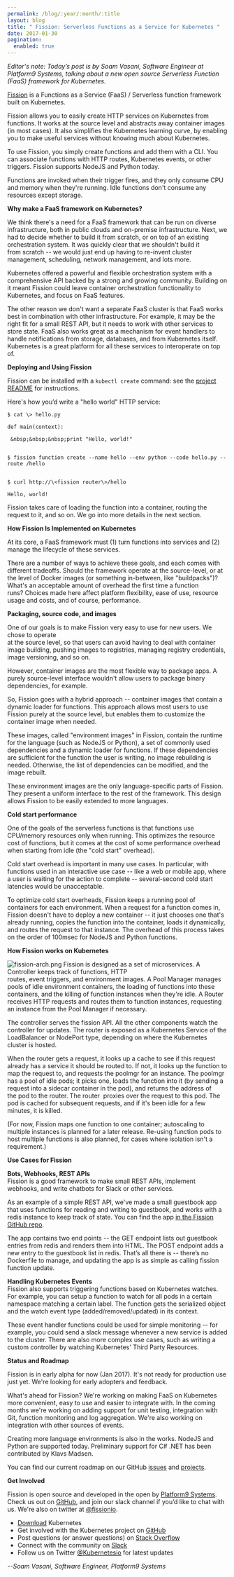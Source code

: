 ```yaml
---
permalink: /blog/:year/:month/:title
layout: blog
title: " Fission: Serverless Functions as a Service for Kubernetes "
date: 2017-01-30
pagination:
  enabled: true
---
```

_Editor's note: Today’s post is by Soam Vasani, Software Engineer at Platform9 Systems, talking about a new open source Serverless Function (FaaS) framework for Kubernetes._&nbsp;  

[Fission](https://github.com/fission/fission) is a Functions as a Service (FaaS) / Serverless function framework built on Kubernetes.  

Fission allows you to easily create HTTP services on Kubernetes from functions. It works at the source level and abstracts away container images (in most cases). It also simplifies the Kubernetes learning curve, by enabling you to make useful services without knowing much about Kubernetes.  

To use Fission, you simply create functions and add them with a CLI. You can associate functions with HTTP routes, Kubernetes events, or other triggers. Fission supports NodeJS and Python today.  

Functions are invoked when their trigger fires, and they only consume CPU and memory when they're running. Idle functions don't consume any resources except storage.  

**Why make a FaaS framework on Kubernetes?**  

We think there's a need for a FaaS framework that can be run on diverse infrastructure, both in public clouds and on-premise infrastructure. Next, we had to decide whether to build it from scratch, or on top&nbsp;of an existing orchestration system. It was quickly clear that we shouldn't build it from&nbsp;scratch -- we would just end up having to re-invent cluster management, scheduling, network&nbsp;management, and lots more.  

Kubernetes offered a powerful and flexible orchestration system with a comprehensive API backed by&nbsp;a strong and growing community. Building on it meant Fission could leave container orchestration&nbsp;functionality to Kubernetes, and focus on FaaS features.  

The other reason we don't want a separate FaaS cluster is that FaaS works best in combination with&nbsp;other infrastructure. For example, it may be the right fit for a small REST API, but it needs to&nbsp;work with other services to store state. FaaS also works great as a mechanism for event handlers&nbsp;to handle notifications from storage, databases, and from Kubernetes itself. Kubernetes is a great&nbsp;platform for all these services to interoperate on top of.  

**Deploying and Using Fission**  

Fission can be installed with a `kubectl create` command: see the [project README](https://github.com/fission/fission#get-and-run-fission-minikube-or-local-cluster) for instructions.  

Here's how you’d write a "hello world" HTTP service:  



```
$ cat \> hello.py

def main(context):

 &nbsp;&nbsp;&nbsp;print "Hello, world!"


$ fission function create --name hello --env python --code hello.py --route /hello


$ curl http://\<fission router\>/hello

Hello, world!
 ```


Fission takes care of loading the function into a container, routing the request to it, and so on. We go into more details in the next section.  

**How Fission Is Implemented on Kubernetes**  

At its core, a FaaS framework must (1) turn functions into services and (2) manage the lifecycle of these services.  

There are a number of ways to achieve these goals, and each comes with different tradeoffs. Should the&nbsp;framework operate at the source-level, or at the level of Docker images (or something in-between,&nbsp;like "buildpacks")? What's an acceptable amount of overhead the first time a function runs?&nbsp;Choices made here affect platform flexibility, ease of use, resource usage and costs, and of&nbsp;course, performance.&nbsp;  

**Packaging, source code, and images**  

One of our goals is to make Fission very easy to use for new users. We chose to operate  
at the source level, so that users can avoid having to deal with container image building, pushing&nbsp;images to registries, managing registry credentials, image versioning, and so on.  

However, container images are the most flexible way to package apps. A purely source-level&nbsp;interface wouldn't allow users to package binary dependencies, for example.  

So, Fission goes with a hybrid approach -- container images that contain a dynamic loader for&nbsp;functions. This approach allows most users to use Fission purely at the source level, but enables&nbsp;them to customize the container image when needed.  

These images, called "environment images" in Fission, contain the runtime for the language (such as NodeJS or Python), a set of commonly used dependencies and a dynamic loader for functions. If these dependencies are sufficient for the function the user is writing, no image rebuilding is needed.&nbsp;Otherwise, the list of dependencies can be modified, and the image rebuilt.  

These environment images are the only language-specific parts of Fission. They present a uniform&nbsp;interface to the rest of the framework. This design allows Fission to be easily extended to more languages.  

**Cold start performance**  

One of the goals of the serverless functions is that functions use CPU/memory resources only when running. This optimizes the resource cost of functions, but it comes at the cost of some performance overhead when starting from idle (the "cold start" overhead).  

Cold start overhead is important in many use cases. In particular, with functions used in an interactive use case -- like a web or mobile app, where a user is waiting for the action to complete -- several-second cold start latencies would be unacceptable.  

To optimize cold start overheads, Fission keeps a running pool of containers for each environment. When a request for a function comes in, Fission doesn't have to deploy a new container -- it just chooses one that's already running, copies the function into the container, loads it dynamically, and routes the request to that instance. The overhead of this process takes on the order of 100msec for NodeJS and Python functions.  

**How Fission works on Kubernetes**  



 ![fission-arch.png](https://lh4.googleusercontent.com/ORaF9Kw0UGttnjKddHJkcu99udMUGqzQ4j9J5ONHi7kmpjpRSWe-VZv1eb6eF6TZgZRumDGfAaDM_ZWoj4TUavvlhBdf3j0-A2WNIjiAWYtMFw0yXxV6mGfh3zalgwckM0DBVpcw)
Fission is designed as a set of microservices. A Controller keeps track of functions, HTTP  
routes, event triggers, and environment images. A Pool Manager manages pools of idle environment&nbsp;containers, the loading of functions into these containers, and the killing of function instances&nbsp;when they're idle. A Router receives HTTP requests and routes them to function instances,&nbsp;requesting an instance from the Pool Manager if necessary.  

The controller serves the fission API. All the other components watch the controller for updates.&nbsp;The router is exposed as a Kubernetes Service of the LoadBalancer or NodePort type, depending on where the Kubernetes cluster is hosted.  

When the router gets a request, it looks up a cache to see if this request already has a service it&nbsp;should be routed to. If not, it looks up the function to map the request to, and requests the&nbsp;poolmgr for an instance. The poolmgr has a pool of idle pods; it picks one, loads the function&nbsp;into it (by sending a request into a sidecar container in the pod), and returns the address of the&nbsp;pod to the router. The router &nbsp;proxies over the request to this pod. The pod is cached for&nbsp;subsequent requests, and if it's been idle for a few minutes, it is killed.  

(For now, Fission maps one function to one container; autoscaling to multiple instances is planned for a later release. Re-using function pods to host multiple functions is also planned, for cases where isolation isn't a requirement.)  

**Use Cases for Fission**  

**Bots, Webhooks, REST APIs&nbsp;**  
Fission is a good framework to make small REST APIs, implement webhooks, and write chatbots for Slack or other services.  

As an example of a simple REST API, we've made a small guestbook app that uses functions for reading and writing to guestbook, and works with a redis instance to keep track of state. You can find the app [in the Fission GitHub repo](https://github.com/fission/fission/tree/master/examples/python/guestbook).  

The app contains two end points -- the GET endpoint lists out guestbook entries from redis and renders them into HTML. The POST endpoint adds a new entry to the guestbook list in redis. That’s all there is -- there’s no Dockerfile to manage, and updating the app is as simple as calling fission function update.&nbsp;  

**Handling Kubernetes Events**  
Fission also supports triggering functions based on Kubernetes watches. For example, you can&nbsp;setup a function to watch for all pods in a certain namespace matching a certain label. The&nbsp;function gets the serialized object and the watch event type (added/removed/updated) in its context.  

These event handler functions could be used for simple monitoring -- for example, you could send a slack message whenever a new service is added to the cluster. There are also more complex use cases, such as writing a custom controller by watching Kubernetes' Third Party Resources.  

**Status and Roadmap**  

Fission is in early alpha for now (Jan 2017). It's not ready for production use just yet. We're looking for early adopters and feedback.  

What's ahead for Fission? We're working on making FaaS on Kubernetes more convenient, easy to use&nbsp;and easier to integrate with. In the coming months we're working on adding support for unit testing, integration with Git, function monitoring and log aggregation. We're also working on integration with other sources of events.  

Creating more language environments is also in the works. NodeJS and Python are supported today. Preliminary support for C# .NET has been contributed by Klavs Madsen.  

You can find our current roadmap on our GitHub [issues](https://github.com/fission/fission/issues) and [projects](https://github.com/fission/fission/projects).  

**Get Involved**  

Fission is open source and developed in the open by [Platform9 Systems](http://platform9.com/fission). Check us out on [GitHub](https://github.com/fission/fission), and join our slack channel if you’d like to chat with us. We're also on twitter at [@fissionio](https://twitter.com/fissionio).  




- [Download](http://get.k8s.io/) Kubernetes
- Get involved with the Kubernetes project on [GitHub](https://github.com/kubernetes/kubernetes)&nbsp;
- Post questions (or answer questions) on [Stack Overflow](http://stackoverflow.com/questions/tagged/kubernetes)&nbsp;
- Connect with the community on [Slack](http://slack.k8s.io/)
- Follow us on Twitter [@Kubernetesio](https://twitter.com/kubernetesio) for latest updates



_--Soam Vasani, Software Engineer, Platform9 Systems_
